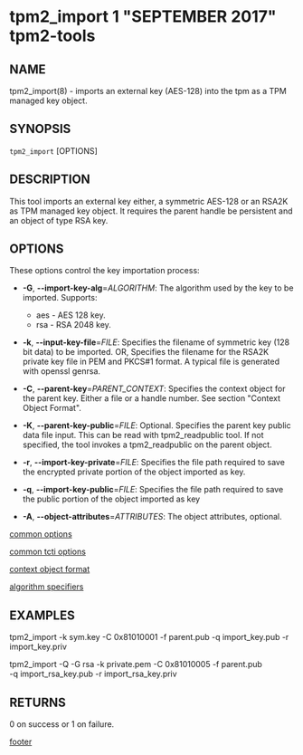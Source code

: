 tpm2_import 1 "SEPTEMBER 2017" tpm2-tools
==================================================

NAME
----

tpm2_import(8) - imports an external key (AES-128) into the tpm as a TPM managed key object.

SYNOPSIS
--------

`tpm2_import` [OPTIONS]

DESCRIPTION
-----------
This tool imports an external key either, a symmetric AES-128 or an RSA2K as TPM managed key object.
It requires the parent handle be persistent and an object of type RSA key.

OPTIONS
-------

These options control the key importation process:

  * **-G**, **--import-key-alg**=_ALGORITHM_:
    The algorithm used by the key to be imported. Supports:
    * aes - AES 128 key.
    * rsa - RSA 2048 key.

  * **-k**, **--input-key-file**=_FILE_:
    Specifies the filename of symmetric key (128 bit data) to be imported. OR,
    Specifies the filename for the RSA2K private key file in PEM and PKCS#1
    format. A typical file is generated with openssl genrsa.

  * **-C**, **--parent-key**=_PARENT_CONTEXT_:
    Specifies the context object for the parent key. Either a file or a handle number.
    See section "Context Object Format".

  * **-K**, **--parent-key-public**=_FILE_:
    Optional. Specifies the parent key public data file input. This can be read with
    tpm2_readpublic tool. If not specified, the tool invokes a tpm2_readpublic on the parent
    object.

  * **-r**, **--import-key-private**=_FILE_:
    Specifies the file path required to save the encrypted private portion of
    the object imported as key.

  * **-q**, **--import-key-public**=_FILE_:
    Specifies the file path required to save the public portion of the object imported as key

  * **-A**, **--object-attributes**=_ATTRIBUTES_:
    The object attributes, optional.

[common options](common/options.md)

[common tcti options](common/tcti.md)

[context object format](commmon/ctxobj.md)

[algorithm specifiers](common/alg.md)

EXAMPLES
--------

tpm2_import -k sym.key -C 0x81010001 -f parent.pub -q import_key.pub -r import_key.priv

tpm2_import -Q -G rsa -k private.pem -C 0x81010005 -f parent.pub \
-q import_rsa_key.pub -r import_rsa_key.priv

RETURNS
-------
0 on success or 1 on failure.

[footer](common/footer.md)
